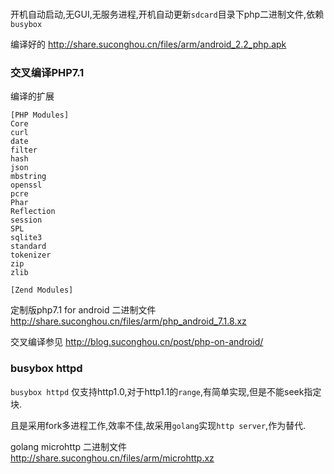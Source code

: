 
###

开机自动启动,无GUI,无服务进程,开机自动更新`sdcard`目录下php二进制文件,依赖`busybox`

编译好的 http://share.suconghou.cn/files/arm/android_2.2_php.apk


### 交叉编译PHP7.1

编译的扩展

```
[PHP Modules]
Core
curl
date
filter
hash
json
mbstring
openssl
pcre
Phar
Reflection
session
SPL
sqlite3
standard
tokenizer
zip
zlib

[Zend Modules]
```

定制版php7.1 for android 二进制文件  http://share.suconghou.cn/files/arm/php_android_7.1.8.xz

交叉编译参见 http://blog.suconghou.cn/post/php-on-android/


### busybox httpd

`busybox httpd` 仅支持http1.0,对于http1.1的`range`,有简单实现,但是不能seek指定块.

且是采用fork多进程工作,效率不佳,故采用`golang`实现`http server`,作为替代.


golang microhttp 二进制文件 http://share.suconghou.cn/files/arm/microhttp.xz

